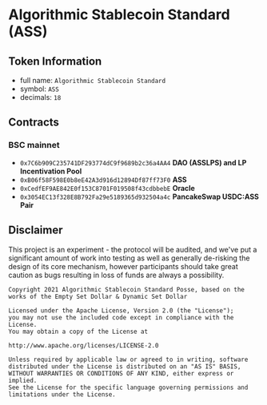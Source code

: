 # Algorithmic Stablecoin Standard (ASS)

## Token Information

- full name: `Algorithmic Stablecoin Standard`
- symbol: `ASS`
- decimals: `18`

## Contracts

### BSC mainnet

- `0x7C6b909C235741DF293774dC9f9689b2c36a4AA4` **DAO (ASSLPS) and LP Incentivation Pool**
- `0xB06f58F598E0b8eE42A3d916d12894Df87ff73F0` **ASS**
- `0xCedfEF9AE842E0f153C8701F019508f43cdbbebE` **Oracle**
- `0x3054EC13f328E8B792Fa29e5189365d932504a4c` **PancakeSwap USDC:ASS Pair**

## Disclaimer

This project is an experiment - the protocol will be audited, and we've put a significant amount of work into testing as well as generally de-risking the design of its core mechanism, however participants should take great caution as bugs resulting in loss of funds are always a possibility.

```
Copyright 2021 Algorithmic Stablecoin Standard Posse, based on the works of the Empty Set Dollar & Dynamic Set Dollar

Licensed under the Apache License, Version 2.0 (the "License");
you may not use the included code except in compliance with the License.
You may obtain a copy of the License at

http://www.apache.org/licenses/LICENSE-2.0

Unless required by applicable law or agreed to in writing, software
distributed under the License is distributed on an "AS IS" BASIS,
WITHOUT WARRANTIES OR CONDITIONS OF ANY KIND, either express or implied.
See the License for the specific language governing permissions and
limitations under the License.
```
